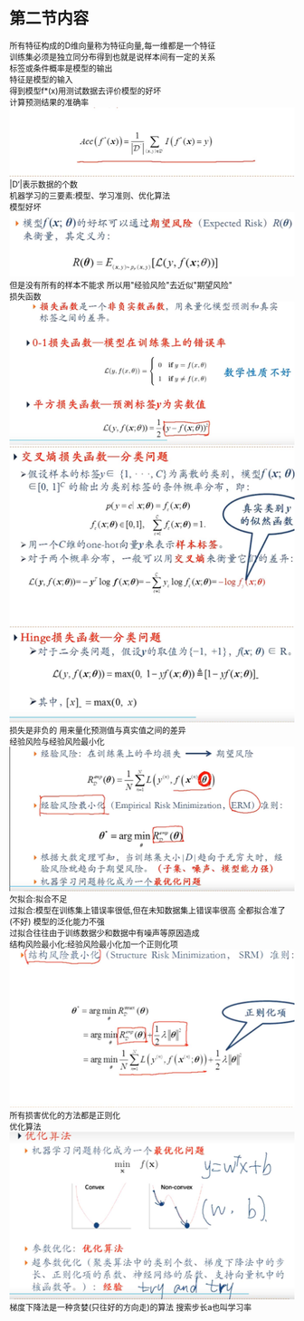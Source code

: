 # 第二节内容
所有特征构成的D维向量称为特征向量,每一维都是一个特征  
训练集必须是独立同分布得到也就是说样本间有一定的关系  
标签或条件概率是模型的输出  
特征是模型的输入  
得到模型f*(x)用测试数据去评价模型的好坏  
计算预测结果的准确率![](p7.jpg)
|D‘|表示数据的个数  
机器学习的三要素:模型、学习准则、优化算法  
模型好坏![](p8.jpg) 但是没有所有的样本不能求 所以用"经验风险"去近似"期望风险"  
损失函数![](p9.jpg) ![](p11.jpg) ![](p10.jpg)
损失是非负的 用来量化预测值与真实值之间的差异  
经验风险与经验风险最小化![](p12.jpg)  
欠拟合:拟合不足  
过拟合:模型在训练集上错误率很低,但在未知数据集上错误率很高 全都拟合准了(不好) 模型的泛化能力不强  
过拟合往往由于训练数据少和数据中有噪声等原因造成  
结构风险最小化:经验风险最小化加一个正则化项![](p13.jpg)  
所有损害优化的方法都是正则化  
优化算法![](p14.jpg)  
梯度下降法是一种贪婪(只往好的方向走)的算法 搜索步长a也叫学习率